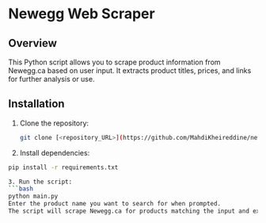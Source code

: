 # Newegg Web Scraper

## Overview

This Python script allows you to scrape product information from Newegg.ca based on user input. It extracts product titles, prices, and links for further analysis or use.

## Installation

1. Clone the repository:
   ```bash
   git clone [<repository_URL>](https://github.com/MahdiKheireddine/newegg-web-scraper)

2. Install dependencies:
  ```bash
  pip install -r requirements.txt

3. Run the script:
  ```bash
  python main.py
Enter the product name you want to search for when prompted.
The script will scrape Newegg.ca for products matching the input and export the data to a CSV file.
